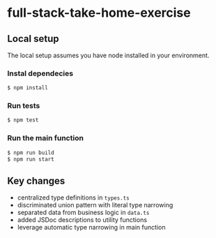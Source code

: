 # full-stack-take-home-exercise

## Local setup

The local setup assumes you have node installed in your environment.

### Instal dependecies

```bash
$ npm install
```

### Run tests

```bash
$ npm test
```

### Run the main function

```bash
$ npm run build
$ npm run start
```

## Key changes

- centralized type definitions in `types.ts`
- discriminated union pattern with literal type narrowing
- separated data from business logic in `data.ts`
- added JSDoc descriptions to utility functions
- leverage automatic type narrowing in main function
